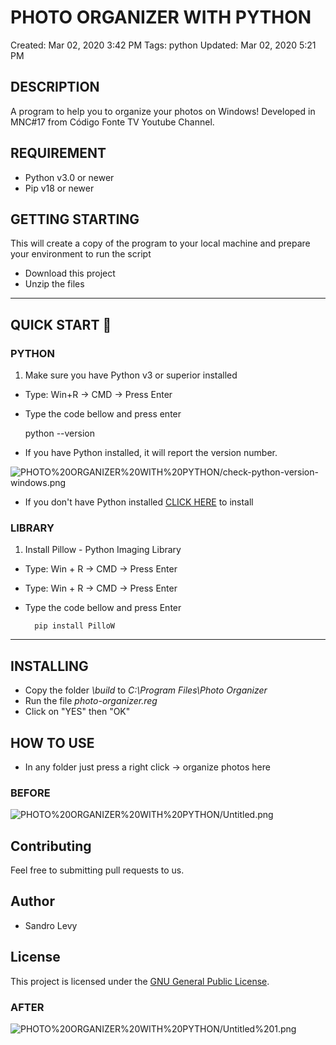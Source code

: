 # PHOTO ORGANIZER WITH PYTHON

Created: Mar 02, 2020 3:42 PM
Tags: python
Updated: Mar 02, 2020 5:21 PM

## DESCRIPTION

A program to help you to organize your photos on Windows! Developed in MNC#17 from Código Fonte TV Youtube Channel. 

## REQUIREMENT

- Python v3.0 or newer
- Pip v18 or newer

## GETTING STARTING

This will create a copy of the program to your local machine and prepare your environment to run the script

- Download this project
- Unzip the files

---

## QUICK START 🚀

### PYTHON

1. Make sure you have Python v3 or superior installed
- Type: Win+R → CMD → Press Enter
- Type the code bellow and press enter

    python --version

- If you have Python installed, it will report the version number.

![PHOTO%20ORGANIZER%20WITH%20PYTHON/check-python-version-windows.png](PHOTO%20ORGANIZER%20WITH%20PYTHON/check-python-version-windows.png)

- If you don't have Python installed [CLICK HERE](https://realpython.com/installing-python/) to install

### LIBRARY

1. Install Pillow - Python Imaging Library
- Type: Win + R → CMD → Press Enter
- Type: Win + R → CMD → Press Enter
- Type the code bellow and press Enter

        pip install PilloW

---

## INSTALLING

- Copy the folder *\build* to *C:\Program Files\Photo Organizer*
- Run the file *photo-organizer.reg*
- Click on "YES" then "OK"

## HOW TO USE

- In any folder just press a right click → organize photos here

### BEFORE

![PHOTO%20ORGANIZER%20WITH%20PYTHON/Untitled.png](PHOTO%20ORGANIZER%20WITH%20PYTHON/Untitled.png)

## **Contributing**

Feel free to submitting pull requests to us.

## **Author**

- Sandro Levy

## **License**

This project is licensed under the [GNU General Public License](https://opensource.org/licenses/GPL-3.0).

### AFTER

![PHOTO%20ORGANIZER%20WITH%20PYTHON/Untitled%201.png](PHOTO%20ORGANIZER%20WITH%20PYTHON/Untitled%201.png)